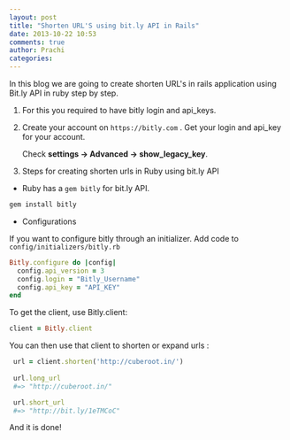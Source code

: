 ```yaml
---
layout: post
title: "Shorten URL'S using bit.ly API in Rails"
date: 2013-10-22 10:53
comments: true
author: Prachi
categories: 
---
```


In this blog we are going to create shorten URL's in rails application using Bit.ly API in ruby step by step.


1. For this you required to have bitly login and api_keys.

2. Create your account on `https://bitly.com` . Get your login and api_key for your account. 

    Check **settings -> Advanced -> show_legacy_key**.
    
3. Steps for creating shorten urls in Ruby using bit.ly API

  - Ruby has a `gem bitly` for bit.ly API. 

<!-- more -->

```ruby
gem install bitly
```
  
  * Configurations

If you want to configure bitly through an initializer. Add code to `config/initializers/bitly.rb`

```ruby
Bitly.configure do |config|
  config.api_version = 3
  config.login = "Bitly_Username"
  config.api_key = "API_KEY"
end
```

To get the client, use Bitly.client:

```ruby
client = Bitly.client
```

You can then use that client to shorten or expand urls :

```ruby
 url = client.shorten('http://cuberoot.in/')
  
 url.long_url
 #=> "http://cuberoot.in/"

 url.short_url
 #=> "http://bit.ly/1eTMCoC"
```

And it is done!

